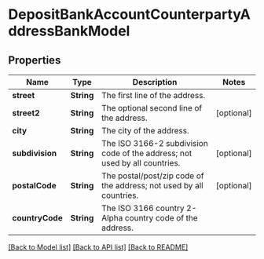 # DepositBankAccountCounterpartyAddressBankModel

## Properties
Name | Type | Description | Notes
------------ | ------------- | ------------- | -------------
**street** | **String** | The first line of the address. | 
**street2** | **String** | The optional second line of the address. | [optional] 
**city** | **String** | The city of the address. | 
**subdivision** | **String** | The ISO 3166-2 subdivision code of the address; not used by all countries. | [optional] 
**postalCode** | **String** | The postal/post/zip code of the address; not used by all countries. | [optional] 
**countryCode** | **String** | The ISO 3166 country 2-Alpha country code of the address. | 

[[Back to Model list]](../README.md#documentation-for-models) [[Back to API list]](../README.md#documentation-for-api-endpoints) [[Back to README]](../README.md)



